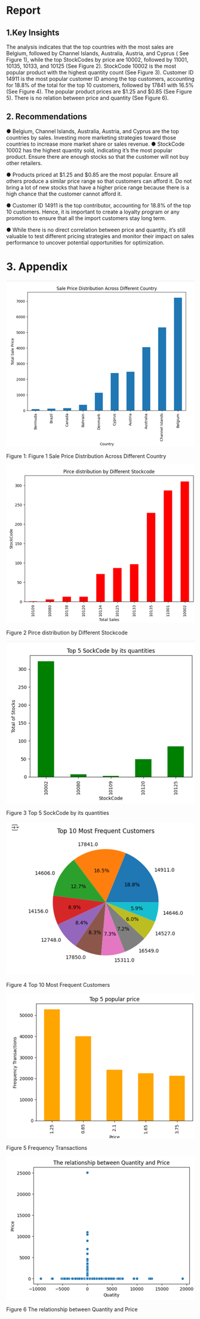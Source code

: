 # Report

## 1.Key Insights
The analysis indicates that the top countries with the most sales are Belgium, followed by Channel Islands, Australia, Austria, and Cyprus ( See Figure 1), while the top StockCodes by price are 10002, followed by 11001, 10135, 10133, and 10125 (See Figure 2). StockCode 10002 is the most popular product with the highest quantity count (See Figure 3). Customer ID 14911 is the most popular customer ID among the top customers, accounting for 18.8% of the total for the top 10 customers, followed by 17841 with 16.5% (See Figure 4). The popular product prices are $1.25 and $0.85 (See Figure 5). There is no relation between price and quantity (See Figure 6).

## 2. Recommendations

●	Belgium, Channel Islands, Australia, Austria, and Cyprus are the top countries by sales. Investing more marketing strategies toward those countries to increase more market share or sales revenue.
●	StockCode 10002 has the highest quantity sold, indicating it’s the most popular product. Ensure there are enough stocks so that the customer will not buy other retailers.

●	Products priced at $1.25 and $0.85 are the most popular. Ensure all others produce a similar price range so that customers can afford it. Do not bring a lot of new stocks that have a higher price range because there is a high chance that the customer cannot afford it.

●	Customer ID 14911 is the top contributor, accounting for 18.8% of the top 10 customers. Hence, it is important to create a loyalty program or any promotion to ensure that all the import customers stay long term.

●	While there is no direct correlation between price and quantity, it’s still valuable to test different pricing strategies and monitor their impact on sales performance to uncover potential opportunities for optimization.

# 3. Appendix
![alt text](image.png)

Figure 1: Figure 1 Sale Price Distribution Across Different Country

![alt text](image-1.png)


Figure 2  Pirce distribution by Different Stockcode

![alt text](image-2.png)


Figure 3 Top 5 SockCode by its quantities

![alt text](image-3.png)


Figure 4 Top 10 Most Frequent Customers

![alt text](image-4.png)


Figure 5 Frequency Transactions


![alt text](image-5.png)

Figure 6 The relationship between Quantity and Price
